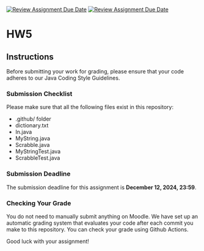 [![Review Assignment Due Date](https://classroom.github.com/assets/deadline-readme-button-22041afd0340ce965d47ae6ef1cefeee28c7c493a6346c4f15d667ab976d596c.svg)](https://classroom.github.com/a/myA3Xwt4)
[![Review Assignment Due Date](https://classroom.github.com/assets/deadline-readme-button-22041afd0340ce965d47ae6ef1cefeee28c7c493a6346c4f15d667ab976d596c.svg)](https://classroom.github.com/a/FN7iJlxH)
# HW5

## Instructions

Before submitting your work for grading, please ensure that your code adheres to our Java Coding Style Guidelines.

### Submission Checklist

Please make sure that all the following files exist in this repository:

- .github/ folder
- dictionary.txt
- In.java
- MyString.java
- Scrabble.java
- MyStringTest.java
- ScrabbleTest.java

### Submission Deadline

The submission deadline for this assignment is **December 12, 2024, 23:59**.

### Checking Your Grade

You do not need to manually submit anything on Moodle. 
We have set up an automatic grading system that evaluates your code after each commit you make to this repository. 
You can check your grade using Github Actions.

Good luck with your assignment!
